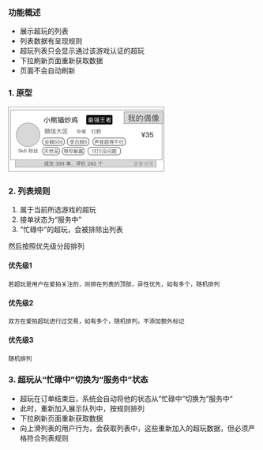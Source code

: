 ### 功能概述
* 展示超玩的列表
* 列表数据有呈现规则
* 超玩列表只会显示通过该游戏认证的超玩
* 下拉刷新页面重新获取数据
* 页面不会自动刷新


### 1. 原型
![](img/对象-超玩列表.jpg)

### 2. 列表规则

1. 属于当前所选游戏的超玩
2. 接单状态为“服务中”
3. “忙碌中”的超玩，会被排除出列表

然后按照优先级分段排列

#### 优先级1
	若超玩是用户在爱拍关注的，则排在列表的顶部，异性优先，如有多个，随机排列
#### 优先级2
	双方在爱拍超玩进行过交易，如有多个，随机排列，不添加额外标记
#### 优先级3
	随机排列

### 3. 超玩从“忙碌中”切换为“服务中”状态
* 超玩在订单结束后，系统会自动将他的状态从“忙碌中”切换为“服务中“ 
* 此时，重新加入展示队列中，按规则排列
* 下拉刷新页面重新获取数据
* 向上滑列表的用户行为，会获取列表中，这些重新加入的超玩数据，但必须严格符合列表规则